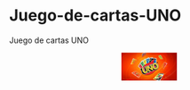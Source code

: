 # Juego-de-cartas-UNO
Juego de cartas UNO
<div align="center">
           <img width="20%" src="assets/logo.jpg" alt="Logo UNO" title="Logo UNO">
</div>
